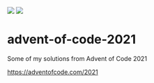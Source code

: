 ![](https://img.shields.io/badge/days%20completed-12-red)
![](https://img.shields.io/badge/stars%20⭐-24-yellow)

# advent-of-code-2021
Some of my solutions from Advent of Code 2021 

https://adventofcode.com/2021
